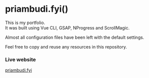 # priambudi.fyi()

This is my portfolio.<br>
It was built using Vue CLI, GSAP, NProgress and ScrollMagic.

Almost all configuration files have been left with the default settings.

Feel free to copy and reuse any resources in this repository.

### Live website

[priambudi.fyi](https://priambudi.fyi/)